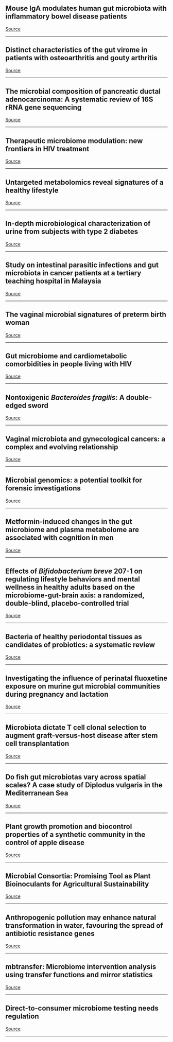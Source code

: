## Mouse IgA modulates human gut microbiota with inflammatory bowel disease patients

[Source](https://doi.org/10.1007/s00535-024-02121-y)

---

## Distinct characteristics of the gut virome in patients with osteoarthritis and gouty arthritis

[Source](https://doi.org/10.1186/s12967-024-05374-6)

---

## The microbial composition of pancreatic ductal adenocarcinoma: A systematic review of 16S rRNA gene sequencing

[Source](https://doi.org/10.1097/JS9.0000000000001762)

---

## Therapeutic microbiome modulation: new frontiers in HIV treatment

[Source](https://doi.org/10.1097/COH.0000000000000864)

---

## Untargeted metabolomics reveal signatures of a healthy lifestyle

[Source](https://doi.org/10.1038/s41598-024-64561-z)

---

## In-depth microbiological characterization of urine from subjects with type 2 diabetes

[Source](https://doi.org/10.1210/clinem/dgae389)

---

## Study on intestinal parasitic infections and gut microbiota in cancer patients at a tertiary teaching hospital in Malaysia

[Source](https://doi.org/10.1038/s41598-024-59969-6)

---

## The vaginal microbial signatures of preterm birth woman

[Source](https://doi.org/10.1186/s12884-024-06573-1)

---

## Gut microbiome and cardiometabolic comorbidities in people living with HIV

[Source](https://doi.org/10.1186/s40168-024-01815-y)

---

## Nontoxigenic <em>Bacteroides fragilis</em>: A double-edged sword

[Source](https://doi.org/10.1016/j.micres.2024.127796)

---

## Vaginal microbiota and gynecological cancers: a complex and evolving relationship

[Source](https://doi.org/10.1186/s13027-024-00590-7)

---

## Microbial genomics: a potential toolkit for forensic investigations

[Source](https://doi.org/10.1007/s12024-024-00830-7)

---

## Metformin-induced changes in the gut microbiome and plasma metabolome are associated with cognition in men

[Source](https://www.metabolismjournal.com/article/S0026-0495(24)00168-9/abstract)

---

## Effects of <em>Bifidobacterium breve </em>207-1 on regulating lifestyle behaviors and mental wellness in healthy adults based on the microbiome-gut-brain axis: a randomized, double-blind, placebo-controlled trial

[Source](https://doi.org/10.1007/s00394-024-03447-2)

---

## Bacteria of healthy periodontal tissues as candidates of probiotics: a systematic review

[Source](https://doi.org/10.1186/s40001-024-01908-2)

---

## Investigating the influence of perinatal fluoxetine exposure on murine gut microbial communities during pregnancy and lactation

[Source](https://doi.org/10.1038/s41598-024-62224-7)

---

## Microbiota dictate T&nbsp;cell clonal selection to augment graft-versus-host disease after stem cell transplantation

[Source](https://www.cell.com/immunity/abstract/S1074-7613(24)00273-5)

---

## Do fish gut microbiotas vary across spatial scales? A case study of Diplodus vulgaris in the Mediterranean Sea

[Source](https://animalmicrobiome.biomedcentral.com/articles/10.1186/s42523-024-00319-2)

---

## Plant growth promotion and biocontrol properties of a synthetic community in the control of apple disease

[Source](https://doi.org/10.1186/s12870-024-05253-8)

---

## Microbial Consortia: Promising Tool as Plant Bioinoculants for Agricultural Sustainability

[Source](https://link.springer.com/article/10.1007/s00284-024-03755-0)

---

## Anthropogenic pollution may enhance natural transformation in water, favouring the spread of antibiotic resistance genes

[Source](https://doi.org/10.1016/j.jhazmat.2024.134885)

---

## mbtransfer: Microbiome intervention analysis using transfer functions and mirror statistics

[Source](https://doi.org/10.1371/journal.pcbi.1012196)

---

## Direct-to-consumer microbiome testing needs regulation

[Source](https://www.thelancet.com/journals/langas/article/PIIS2468-1253(24)00163-8/fulltext)

---


